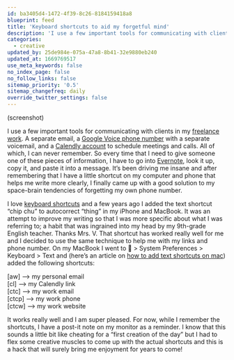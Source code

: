 ```yaml
---
id: ba3405d4-1472-4f39-8c26-8184159418a8
blueprint: feed
title: 'Keyboard shortcuts to aid my forgetful mind'
description: 'I use a few important tools for communicating with clients in my freelance work. All of which, I can never remember.'
categories:
  - creative
updated_by: 25de984e-075a-47a8-8b41-32e9880eb240
updated_at: 1669769517
use_meta_keywords: false
no_index_page: false
no_follow_links: false
sitemap_priority: '0.5'
sitemap_changefreq: daily
override_twitter_settings: false
---
```

(screenshot)

I use a few important tools for communicating with clients in my [freelance work](https://cottontailcreative.com/?utm_source=signature&utm_medium=email&utm_campaign=CTC_communication). A separate email, a [Google Voice phone number](https://voice.google.com/) with a separate voicemail, and a [Calendly account](https://calendly.com/) to schedule meetings and calls. All of which, I can never remember. So every time that I need to give someone one of these pieces of information, I have to go into [Evernote](https://evernote.com/), look it up, copy it, and paste it into a message. It’s been driving me insane and after remembering that I have a little shortcut on my computer and phone that helps me write more clearly, I finally came up with a good solution to my space-brain tendencies of forgetting my own phone number.

I love [keyboard shortcuts](https://support.apple.com/en-us/HT201236) and a few years ago I added the text shortcut “chip chu” to autocorrect “thing” in my iPhone and MacBook. It was an attempt to improve my writing so that I was more specific about what I was referring to; a habit that was ingrained into my head by my 9th-grade English teacher. Thanks Mrs. V. That shortcut has worked really well for me and I decided to use the same technique to help me with my links and phone number. On my MacBook I went to  > System Preferences > Keyboard > Text and (here’s an article on [how to add text shortcuts on mac](https://www.techradar.com/how-to/computing/apple/how-to-use-text-shortcuts-on-mac-1308652)) added the following shortcuts:

\[aw\] –> my personal email <br>
\[cl\] –> my Calendly link <br>
\[ctc\] –> my work email <br>
\[ctcp\] –> my work phone <br>
\[ctcw\] –> my work website

It works really well and I am super pleased. For now, while I remember the shortcuts, I have a post-it note on my monitor as a reminder. I know that this sounds a little bit like cheating for a “first creation of the day” but I had to flex some creative muscles to come up with the actual shortcuts and this is a hack that will surely bring me enjoyment for years to come!